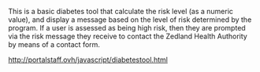 
This is a basic diabetes tool that calculate the risk level (as a numeric value), and display a message
based on the level of risk determined by the program.
If a user is assessed as being high risk, then they are prompted via the risk
message they receive to contact the Zedland Health Authority by means of a
contact form. 


http://portalstaff.ovh/javascript/diabetestool.html
